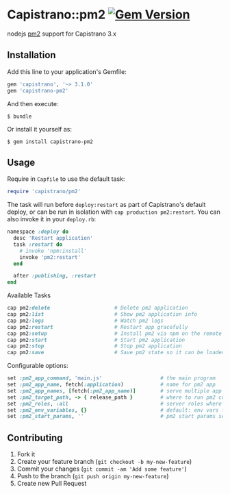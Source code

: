 # Capistrano::pm2 [![Gem Version](https://badge.fury.io/rb/capistrano-pm2.svg)](http://badge.fury.io/rb/capistrano-pm2)

nodejs [pm2](https://github.com/Unitech/pm2) support for Capistrano 3.x

## Installation

Add this line to your application's Gemfile:

```ruby
gem 'capistrano', '~> 3.1.0'
gem 'capistrano-pm2'
```

And then execute:

    $ bundle

Or install it yourself as:

    $ gem install capistrano-pm2

## Usage

Require in `Capfile` to use the default task:

```ruby
require 'capistrano/pm2'
```

The task will run before `deploy:restart` as part of Capistrano's default deploy,
or can be run in isolation with `cap production pm2:restart`. You can also invoke it in your `deploy.rb`:
```ruby
namespace :deploy do
  desc 'Restart application'
  task :restart do
    # invoke 'npm:install'
    invoke 'pm2:restart'
  end

  after :publishing, :restart
end
```


Available Tasks
```ruby
cap pm2:delete                     # Delete pm2 application
cap pm2:list                       # Show pm2 application info
cap pm2:logs                       # Watch pm2 logs
cap pm2:restart                    # Restart app gracefully
cap pm2:setup                      # Install pm2 via npm on the remote host
cap pm2:start                      # Start pm2 application
cap pm2:stop                       # Stop pm2 application
cap pm2:save                       # Save pm2 state so it can be loaded after restart
```

Configurable options:
```ruby
set :pm2_app_command, 'main.js'                   # the main program
set :pm2_app_name, fetch(:application)            # name for pm2 app
set :pm2_app_names, [fetch(:pm2_app_name)]        # serve multiple app instances
set :pm2_target_path, -> { release_path }         # where to run pm2 commands
set :pm2_roles, :all                              # server roles where pm2 runs on
set :pm2_env_variables, {}                        # default: env vars for pm2
set :pm2_start_params, ''                         # pm2 start params see http://pm2.keymetrics.io/docs/usage/quick-start/#cheat-sheet
```

## Contributing

1. Fork it
2. Create your feature branch (`git checkout -b my-new-feature`)
3. Commit your changes (`git commit -am 'Add some feature'`)
4. Push to the branch (`git push origin my-new-feature`)
5. Create new Pull Request
